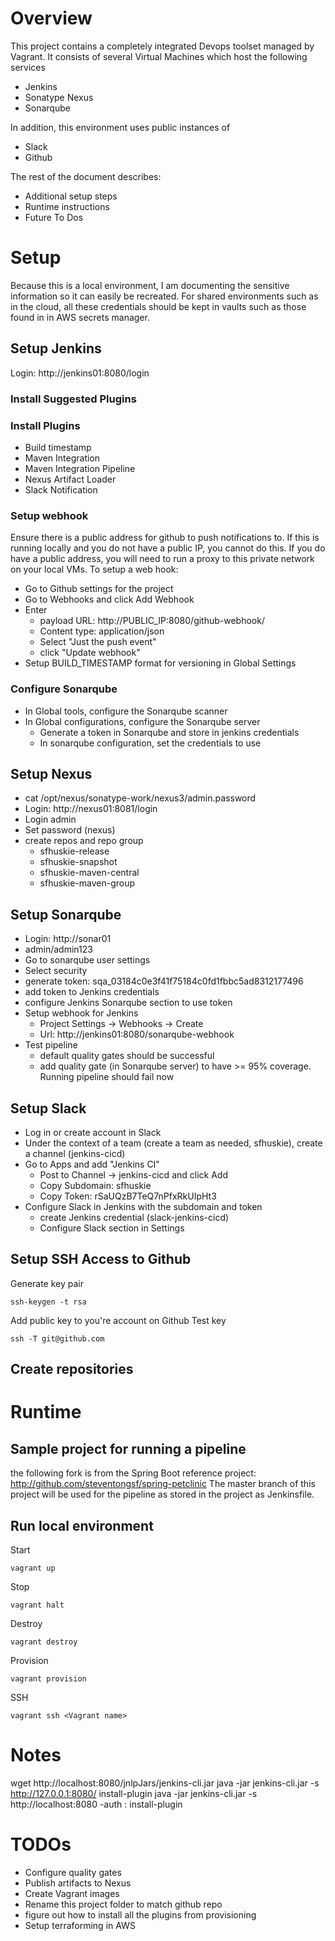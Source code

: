 # Overview
This project contains a completely integrated Devops toolset managed by Vagrant. It consists of several Virtual Machines which host the following services
* Jenkins
* Sonatype Nexus
* Sonarqube

In addition, this environment uses public instances of
* Slack
* Github

The rest of the document describes:
* Additional setup steps
* Runtime instructions
* Future To Dos


# Setup
Because this is a local environment, I am documenting the sensitive information so it can easily be recreated.  For shared environments such as in the cloud,  all these credentials should be kept in vaults such as those found in in AWS secrets manager.
## Setup Jenkins
Login: http://jenkins01:8080/login

### Install Suggested Plugins
### Install Plugins
* Build timestamp
* Maven Integration
* Maven Integration Pipeline
* Nexus Artifact Loader
* Slack Notification
### Setup webhook
Ensure there is a public address for github to push notifications to.  If this is running locally and you do not have a public IP, you cannot do this.  If you do have a public address, you will need to run a proxy to this private network on your local VMs.  To setup a web hook:
* Go to Github settings for the project
* Go to Webhooks and click Add Webhook
* Enter 
  * payload URL: http://PUBLIC_IP:8080/github-webhook/
  * Content type: application/json
  * Select "Just the push event"
  * click "Update webhook"
* Setup BUILD_TIMESTAMP format for versioning in Global Settings

### Configure Sonarqube
* In Global tools, configure the Sonarqube scanner
* In Global configurations, configure the Sonarqube server
  * Generate a token in Sonarqube and store in jenkins credentials
  * In sonarqube configuration, set the credentials to use


## Setup Nexus
* cat /opt/nexus/sonatype-work/nexus3/admin.password
* Login: http://nexus01:8081/login
* Login admin
* Set password (nexus)
* create repos and repo group
  * sfhuskie-release
  * sfhuskie-snapshot
  * sfhuskie-maven-central
  * sfhuskie-maven-group

## Setup Sonarqube
* Login: http://sonar01
* admin/admin123
* Go to sonarqube user settings
* Select security
* generate token: sqa_03184c0e3f41f75184c0fd1fbbc5ad8312177496
* add token to Jenkins credentials
* configure Jenkins Sonarqube section to use token
* Setup webhook for Jenkins
  * Project Settings -> Webhooks -> Create
  * Url: http://jenkins01:8080/sonarqube-webhook
* Test pipeline
  * default quality gates should be successful
  * add quality gate (in Sonarqube server) to have >= 95% coverage.  Running pipeline should fail now

## Setup Slack
* Log in or create account in Slack
* Under the context of a team (create a team as needed, sfhuskie), create a channel (jenkins-cicd)
* Go to Apps and add "Jenkins CI"
  * Post to Channel -> jenkins-cicd and click Add
  * Copy Subdomain: sfhuskie
  * Copy Token: rSaUQzB7TeQ7nPfxRkUIpHt3
* Configure Slack in Jenkins with the subdomain and token
  * create Jenkins credential (slack-jenkins-cicd)
  * Configure Slack section in Settings




## Setup SSH Access to Github
Generate key pair
```
ssh-keygen -t rsa
```
Add public key to you're account on Github
Test key
```
ssh -T git@github.com
```
## Create repositories

# Runtime
## Sample project for running a pipeline
the following fork is from the Spring Boot reference project:
http://github.com/steventongsf/spring-petclinic
The master branch of this project will be used for the pipeline as stored in the project as Jenkinsfile.
## Run local environment
Start 
```
vagrant up
```
Stop 
```
vagrant halt
```
Destroy 
```
vagrant destroy
```
Provision 
```
vagrant provision
```
SSH
```
vagrant ssh <Vagrant name>
```


# Notes
wget http://localhost:8080/jnlpJars/jenkins-cli.jar
java -jar jenkins-cli.jar -s http://127.0.0.1:8080/ install-plugin <name>
java -jar jenkins-cli.jar -s http://localhost:8080 -auth <username>:<password> install-plugin <plugin-1> <plugin-2>

# TODOs
* Configure quality gates
* Publish artifacts to Nexus
* Create Vagrant images
* Rename this project folder to match github repo
* figure out how to install all the plugins from provisioning
* Setup terraforming in AWS



